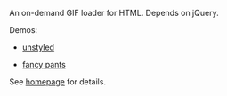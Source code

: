 An on-demand GIF loader for HTML. Depends on jQuery.

Demos:
- [unstyled](http://v4.swapped.cc/tmp/gif-player-plain.html)

- [fancy pants](http://v4.swapped.cc/tmp/gif-player-fancy.html)

See [homepage](http://v4.swapped.cc/gif-player) for details.
